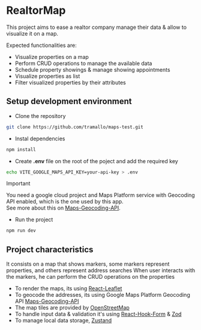 # RealtorMap

This project aims to ease a realtor company manage their data & allow to visualize it on a map.  

Expected functionalities are:
- Visualize properties on a map
- Perform CRUD operations to manage the available data
- Schedule property showings & manage showing appointments
- Visualize properties as list
- Filter visualized properties by their attributes

## Setup development environment
- Clone the repository
```bash
git clone https://github.com/tramallo/maps-test.git
```
- Instal dependencies
```bash
npm install
```
- Create **.env** file on the root of the poject and add the required key
```bash
echo VITE_GOOGLE_MAPS_API_KEY=your-api-key > .env
```
> [!IMPORTANT]  
> You need a google cloud project and Maps Platform service with Geocoding API enabled, which is the one used by this app.  
> See more about this on [Maps-Geocoding-API].
- Run the project
```bash
npm run dev
```

## Project characteristics

It consists on a map that shows markers, some markers represent properties, and others represent address searches
When user interacts with the markers, he can perform the CRUD operations on the properties

- To render the maps, its using [React-Leaflet]
- To geocode the addresses, its using Google Maps Platform Geocoding API [Maps-Geocoding-API]
- The map tiles are provided by [OpenStreetMap]
- To handle input data & validation it's using [React-Hook-Form] & [Zod]
- To manage local data storage, [Zustand]

[React-Leaflet]:https://react-leaflet.js.org
[Maps-Geocoding-API]: https://developers.google.com/maps/documentation/geocoding
[OpenStreetMap]: https://www.openstreetmap.org
[React-Hook-Form]: https://www.react-hook-form.com
[Zod]: https://zod.dev
[Zustand]: https://zustand-demo.pmnd.rs